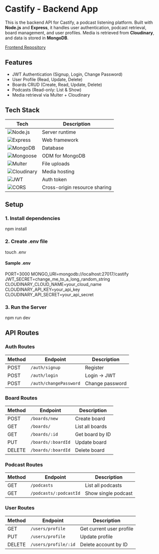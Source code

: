 # Castify - Backend App
This is the backend API for Castify, a podcast listening platform. Built with **Node.js** and **Express**, it handles user authentication, podcast retrieval, board management, and user profiles. Media is retrieved from **Cloudinary**, and data is stored in **MongoDB**.

[Frontend Repository](https://github.com/zahralmosawi/castify-front-end-app)

## Features
- JWT Authentication (Signup, Login, Change Password)
- User Profile (Read, Update, Delete)
- Boards CRUD (Create, Read, Update, Delete)
- Podcasts (Read-only: List & Show)
- Media retrieval via Multer + Cloudinary

## Tech Stack
| Tech | Description |
|------|-------------|
| ![Node.js](https://img.shields.io/badge/-Node.js-339933?logo=node.js&logoColor=white) | Server runtime |
| ![Express](https://img.shields.io/badge/-Express-000000?logo=express&logoColor=white) | Web framework |
| ![MongoDB](https://img.shields.io/badge/-MongoDB-47A248?logo=mongodb&logoColor=white) | Database |
| ![Mongoose](https://img.shields.io/badge/-Mongoose-880000?logo=mongoose&logoColor=white) | ODM for MongoDB |
| ![Multer](https://img.shields.io/badge/-Multer-563D7C?logo=multer&logoColor=white) | File uploads |
| ![Cloudinary](https://img.shields.io/badge/-Cloudinary-3448C5?logo=cloudinary&logoColor=white) | Media hosting |
| ![JWT](https://img.shields.io/badge/-JWT-000000?logo=jsonwebtokens&logoColor=white) | Auth token |
| ![CORS](https://img.shields.io/badge/-CORS-0069D9?logo=cors&logoColor=white) | Cross-origin resource sharing |

## Setup
### 1. Install dependencies
npm install

### 2. Create .env file
touch .env

#### Sample .env
PORT=3000
MONGO_URI=mongodb://localhost:27017/castify
JWT_SECRET=change_me_to_a_long_random_string
CLOUDINARY_CLOUD_NAME=your_cloud_name
CLOUDINARY_API_KEY=your_api_key
CLOUDINARY_API_SECRET=your_api_secret

### 3. Run the Server
npm run dev

## API Routes
### Auth Routes
| Method | Endpoint              | Description                |
|--------|-----------------------|----------------------------|
| POST   | `/auth/signup`        | Register                   |
| POST   | `/auth/login`         | Login → JWT                |
| POST   | `/auth/changePassword`| Change password            |

### Board Routes
| Method | Endpoint              | Description         |
|--------|-----------------------|---------------------|
| POST   | `/boards/new`         | Create board        |
| GET    | `/boards/`            | List all boards     |
| GET    | `/boards/:id`         | Get board by ID     |
| PUT    | `/boards/:boardId`    | Update board        |
| DELETE | `/boards/:boardId`    | Delete board        |

### Podcast Routes
| Method | Endpoint                  | Description          |
|--------|---------------------------|----------------------|
| GET    | `/podcasts`               | List all podcasts    |
| GET    | `/podcasts/:podcastId`    | Show single podcast  |

### User Routes
| Method | Endpoint                | Description               |
|--------|-------------------------|---------------------------|
| GET    | `/users/profile`        | Get current user profile  |
| PUT    | `/users/profile`        | Update profile            |
| DELETE | `/users/profile/:id`    | Delete account by ID      |
